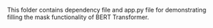 This folder contains dependency file and app.py file for demonstrating filling the mask functionality of BERT Transformer.
